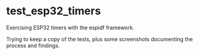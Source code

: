 # test_esp32_timers
Exercising ESP32 timers with the espidf framework.

Trying to keep a copy of the tests, plus some screenshots documenting the process and findings.
